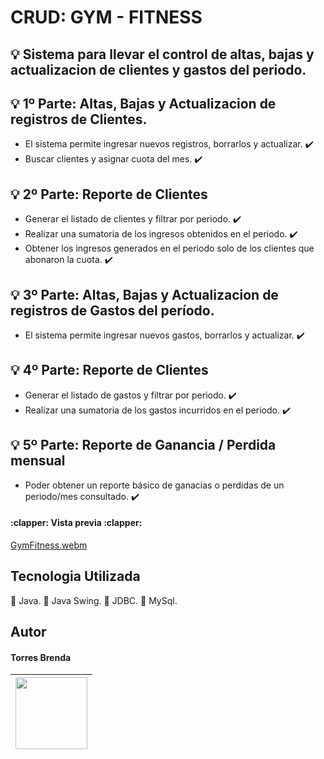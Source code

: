 # CRUD: GYM - FITNESS

## :bulb: Sistema para llevar el control de altas, bajas y actualizacion de clientes y gastos del periodo. 

## :bulb: 1º Parte: Altas, Bajas y Actualizacion de registros de Clientes.
- El sistema permite ingresar nuevos registros, borrarlos y actualizar. :heavy_check_mark:
- Buscar clientes y asignar cuota del mes. :heavy_check_mark:

## :bulb: 2º Parte: Reporte de Clientes
- Generar el listado de clientes y filtrar por periodo. :heavy_check_mark: 
- Realizar una sumatoria de los ingresos obtenidos en el periodo. :heavy_check_mark:
- Obtener los ingresos generados en el periodo solo de los clientes que abonaron la cuota. :heavy_check_mark:

## :bulb: 3º Parte: Altas, Bajas y Actualizacion de registros de Gastos del período.
- El sistema permite ingresar nuevos gastos, borrarlos y actualizar. :heavy_check_mark: 

## :bulb: 4º Parte: Reporte de Clientes
- Generar el listado de gastos y filtrar por periodo. :heavy_check_mark: 
- Realizar una sumatoria de los gastos incurridos en el periodo. :heavy_check_mark: 

## :bulb: 5º Parte: Reporte de Ganancia / Perdida mensual
- Poder obtener un reporte básico de ganacias o perdidas de un periodo/mes consultado. :heavy_check_mark:
  
<h4>
:clapper: Vista previa :clapper:</h4>

[GymFitness.webm](https://github.com/Soledad1988/AppGym-JDBC-MySQL-Java/assets/99606808/d3382df2-f0d9-4d65-bc85-5211ab5d6792)


## Tecnologia Utilizada
🔔 Java.
🔔 Java Swing.
🔔 JDBC.
🔔 MySql.


## Autor
<h4>Torres Brenda</h4>

|<img src="https://github.com/Soledad1988/AppGym-JDBC-MySQL-Java/assets/99606808/7889234e-2ef2-4fba-96ad-5ed94b5e6b58" width=115>|
| :---: |


